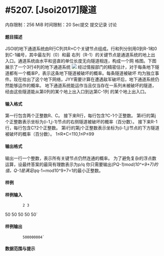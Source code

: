 
# #5207. [Jsoi2017]隧道
内存限制：256 MiB 时间限制：20 Sec提交 提交记录 讨论
#### 题目描述
JSOI的地下通道系统由R行C列共R×C个关键节点组成。行和列分别用0到R-1和0到C-1编号，其中最左列（0）和最
右列（R-1）的关键节点是通道系统的地上出入口。通道系统由水平和竖直的单位长度无向隧道相连，构成一个网
格图。下图展示了一个3行4列的地下通道系统
![](upload/201803/vv1(1).jpg)
经过情报部门的精密估计，对于每条地下隧道都有一个概率P，表示这条地下隧道被破坏的概率。每条隧道被破坏
均为独立事件。现在给出了这个地下网络，JYY需要计算在遭遇敌军破坏后，地下通道系统仍然能够运作的概率。
地下通道系统能运作当且仅当存在一系列未被破坏的隧道，经由这些隧道能从第0列的某个地上出入口到达第C-1列
的某个地上出入口。


#### 输入格式
第一行包含两个正整数R、C。
接下来R行，每行包含?C-1个正整数。
第i行的第j个正整数表示坐标为(i-1,j-1)节点的右侧隧道被破坏的概率（百分数）。
接下来R-1行，每行包含C?2个正整数。
第i行的第j个正整数表示坐标为(i-1,j)节点的下方隧道被破坏的概率（百分数）。
1≤R*C<110,1≤P≤99


#### 输出格式
输出一行一个整数，表示所有关键节点仍然连通的概率。
为了避免复杂的浮点数运算，设最终答案的最简有理数表示为p/q
你只需要输出(P*Q-1)mod(10^+9+7)的值。Q-1是满足q*q-1=mod10^9+7=1的最小正整数。


#### 样例

#### 样例输入

			2 3
50 50
50 50
50`
#### 样例输出

			500000004`
#### 数据范围与提示

